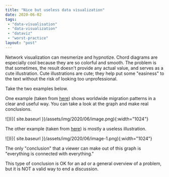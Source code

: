 ```yaml
---
title: "Nice but useless data visualization"
date: 2020-06-02
tags: 
 - "data-visualisation"
 - "data-visualization"
 - "dataviz"
 - "worst-practice"
layout: "post"
---
```


Network visualization can mesmerize and hypnotize. Chord diagrams are especially cool because they are so colorful and smooth. The problem is that sometimes, the result doesn't provide any actual value, and serves as a cute illustration. Cute illustrations are cute; they help put some "easiness" to the text without the risk of looking too unprofessional. 

Take the two examples below. 

One example (taken from [here](https://www.data-to-viz.com/graph/chord.html)) shows worldwide migration patterns in a clear and useful way. You can take a look at the graph and make real conclusions.

![]({{ site.baseurl }}/assets/img/2020/06/image.png){:width="1024"}

The other example (taken from [here](https://fashiontomenandwomens.fashion.blog/2020/03/22/patent-portfolio-mapping-data-visualization/)) is mostly a useless illustration. 

![]({{ site.baseurl }}/assets/img/2020/06/image-1.png){:width="1024"}

The only "conclusion" that a viewer can make out of this graph is "everything is connected with everything." 

This type of conclusion is OK for an ad or a general overview of a problem, but it is NOT a valid way to end a discussion. 
